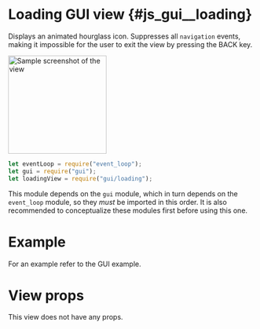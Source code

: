 # Loading GUI view {#js_gui__loading}

Displays an animated hourglass icon. Suppresses all `navigation` events, making it impossible for the user to exit the view by pressing the BACK key.

<img src="loading.png" width="200" alt="Sample screenshot of the view" />

```js
let eventLoop = require("event_loop");
let gui = require("gui");
let loadingView = require("gui/loading");
```

This module depends on the `gui` module, which in turn depends on the
`event_loop` module, so they _must_ be imported in this order. It is also
recommended to conceptualize these modules first before using this one.

# Example
For an example refer to the GUI example.

# View props
This view does not have any props.
